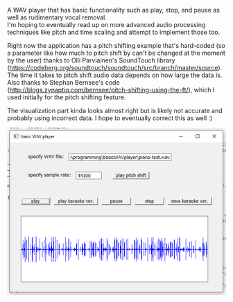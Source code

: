 A WAV player that has basic functionality such as play, stop, and pause as well as rudimentary vocal removal.    
I'm hoping to eventually read up on more advanced audio processing techniques like pitch and time scaling and attempt to implement those too.    
    
Right now the application has a pitch shifting example that's hard-coded (so a parameter like how much to pitch shift by can't be changed at the moment by the user) thanks to Olli Parviainen's SoundTouch library (https://codeberg.org/soundtouch/soundtouch/src/branch/master/source). The time it takes to pitch shift audio data depends on how large the data is.
Also thanks to Stephan Bernsee's code (http://blogs.zynaptiq.com/bernsee/pitch-shifting-using-the-ft/), which I used initially for the pitch shifting feature.    
    
The visualization part kinda looks almost right but is likely not accurate and probably using incorrect data. I hope to eventually correct this as well :)    
    
![basic wav player screenshot](screenshot.png "basic wav player")    